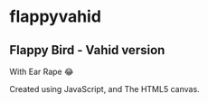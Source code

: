 # flappyvahid

## Flappy Bird - Vahid version
With Ear Rape :joy:

Created using JavaScript, and The HTML5 canvas.
